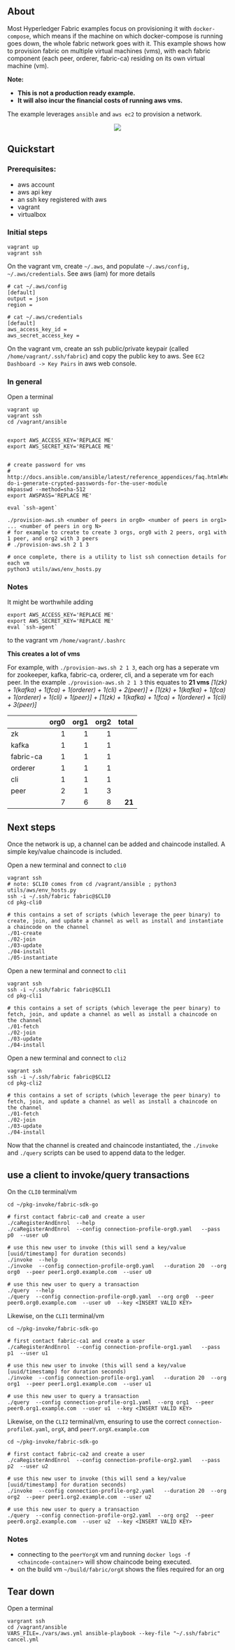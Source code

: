 ## About

Most Hyperledger Fabric examples focus on provisioning it with `docker-compose`, which means if the machine on which docker-compose is running goes down, the whole fabric network goes with it. This example shows how to provision fabric on multiple virtual machines (vms), with each fabric component (each peer, orderer, fabric-ca) residing on its own virtual machine (vm).

**Note:**
- **This is not a production ready example.**
- **It will also incur the financial costs of running aws vms.**

The example leverages `ansible` and `aws ec2` to provision a network.

<p align="center">
  <img src="../orgs.svg">
</p>


## Quickstart

### Prerequisites:
- aws account
- aws api key
- an ssh key registered with aws
- vagrant
- virtualbox

### Initial steps

```
vagrant up
vagrant ssh
```

On the vagrant vm, create `~/.aws`, and populate `~/.aws/config, ~/.aws/credentials`. See aws (iam) for more details
```
# cat ~/.aws/config 
[default]
output = json
region = 

# cat ~/.aws/credentials
[default]
aws_access_key_id =
aws_secret_access_key =
```

On the vagrant vm, create an ssh public/private keypair (called `/home/vagrant/.ssh/fabric`) and copy the public key to aws. See `EC2 Dashboard -> Key Pairs` in aws web console.

### In general

Open a terminal
```
vagrant up
vagrant ssh
cd /vagrant/ansible


export AWS_ACCESS_KEY='REPLACE ME'
export AWS_SECRET_KEY='REPLACE ME'


# create password for vms
# http://docs.ansible.com/ansible/latest/reference_appendices/faq.html#how-do-i-generate-crypted-passwords-for-the-user-module
mkpasswd --method=sha-512
export AWSPASS='REPLACE ME'

eval `ssh-agent`

./provision-aws.sh <number of peers in org0> <number of peers in org1> ... <number of peers in org N>
# for example to create to create 3 orgs, org0 with 2 peers, org1 with 1 peer, and org2 with 3 peers
# ./provision-aws.sh 2 1 3

# once complete, there is a utility to list ssh connection details for each vm
python3 utils/aws/env_hosts.py
```

### Notes
It might be worthwhile adding 
```
export AWS_ACCESS_KEY='REPLACE ME'
export AWS_SECRET_KEY='REPLACE ME'
eval `ssh-agent` 
```
to the vagrant vm `/home/vagrant/.bashrc`

**This creates a lot of vms**

For example, with `./provision-aws.sh 2 1 3`, each org has a seperate vm for zookeeper, kafka, fabric-ca, orderer, cli, and a seperate vm for each peer. In the example `./provision-aws.sh 2 1 3` this equates to **21 vms** _[1(zk) + 1(kafka) + 1(fca) + 1(orderer) + 1(cli) + 2(peer)] + [1(zk) + 1(kafka) + 1(fca) + 1(orderer) + 1(cli) + 1(peer)] + [1(zk) + 1(kafka) + 1(fca) + 1(orderer) + 1(cli) + 3(peer)]_

|           |  org0 |  org1 |  org2 |  total |
| :-------- | ----: | ----: | ----: | -----: |
| zk        |     1 |     1 |     1 |        |
| kafka     |     1 |     1 |     1 |        |
| fabric-ca |     1 |     1 |     1 |        |
| orderer   |     1 |     1 |     1 |        |
| cli       |     1 |     1 |     1 |        |
| peer      |     2 |     1 |     3 |        |
|           |     7 |     6 |     8 | **21** |

## Next steps

Once the network is up, a channel can be added and chaincode installed. A simple key/value chaincode is included.

Open a new terminal and connect to `cli0`

```
vagrant ssh
# note: $CLI0 comes from cd /vagrant/ansible ; python3 utils/aws/env_hosts.py 
ssh -i ~/.ssh/fabric fabric@$CLI0
cd pkg-cli0

# this contains a set of scripts (which leverage the peer binary) to create, join, and update a channel as well as install and instantiate a chaincode on the channel
./01-create
./02-join
./03-update
./04-install
./05-instantiate
```

Open a new terminal and connect to `cli1`
```
vagrant ssh
ssh -i ~/.ssh/fabric fabric@$CLI1
cd pkg-cli1

# this contains a set of scripts (which leverage the peer binary) to fetch, join, and update a channel as well as install a chaincode on the channel
./01-fetch
./02-join
./03-update
./04-install
```

Open a new terminal and connect to `cli2`
```
vagrant ssh
ssh -i ~/.ssh/fabric fabric@$CLI2
cd pkg-cli2

# this contains a set of scripts (which leverage the peer binary) to fetch, join, and update a channel as well as install a chaincode on the channel
./01-fetch
./02-join
./03-update
./04-install
```

Now that the channel is created and chaincode instantiated, the `./invoke` and `./query` scripts can be used to append data to the ledger.


## use a client to invoke/query transactions

On the `CLI0` terminal/vm
```
cd ~/pkg-invoke/fabric-sdk-go

# first contact fabric-ca0 and create a user
./caRegisterAndEnrol  --help
./caRegisterAndEnrol  --config connection-profile-org0.yaml   --pass p0  --user u0

# use this new user to invoke (this will send a key/value [uuid/timestamp] for duration seconds)
./invoke  --help
./invoke  --config connection-profile-org0.yaml   --duration 20  --org org0  --peer peer1.org0.example.com  --user u0

# use this new user to query a transaction
./query  --help
./query  --config connection-profile-org0.yaml  --org org0  --peer peer0.org0.example.com  --user u0  --key <INSERT VALID KEY>
```

Likewise, on the `CLI1` terminal/vm
```
cd ~/pkg-invoke/fabric-sdk-go

# first contact fabric-ca1 and create a user
./caRegisterAndEnrol  --config connection-profile-org1.yaml   --pass p1  --user u1

# use this new user to invoke (this will send a key/value [uuid/timestamp] for duration seconds)
./invoke  --config connection-profile-org1.yaml   --duration 20  --org org1  --peer peer1.org1.example.com  --user u1

# use this new user to query a transaction
./query  --config connection-profile-org1.yaml  --org org1  --peer peer0.org1.example.com  --user u1  --key <INSERT VALID KEY>
```

Likewise, on the `CLI2` terminal/vm, ensuring to use the correct `connection-profileX.yaml`, `orgX`, and `peerY.orgX.example.com`
```
cd ~/pkg-invoke/fabric-sdk-go

# first contact fabric-ca2 and create a user
./caRegisterAndEnrol  --config connection-profile-org2.yaml   --pass p2  --user u2

# use this new user to invoke (this will send a key/value [uuid/timestamp] for duration seconds)
./invoke  --config connection-profile-org2.yaml   --duration 20  --org org2  --peer peer1.org2.example.com  --user u2

# use this new user to query a transaction
./query  --config connection-profile-org2.yaml  --org org2  --peer peer0.org2.example.com  --user u2  --key <INSERT VALID KEY>
```


### Notes
- connecting to the `peerYorgX` vm and running `docker logs -f <chaincode-container>` will show chaincode being executed.
- on the build vm `~/build/fabric/orgX` shows the files required for an org


## Tear down

Open a terminal
```
vargrant ssh
cd /vagrant/ansible
VARS_FILE=./vars/aws.yml ansible-playbook --key-file "~/.ssh/fabric"  cancel.yml
```
